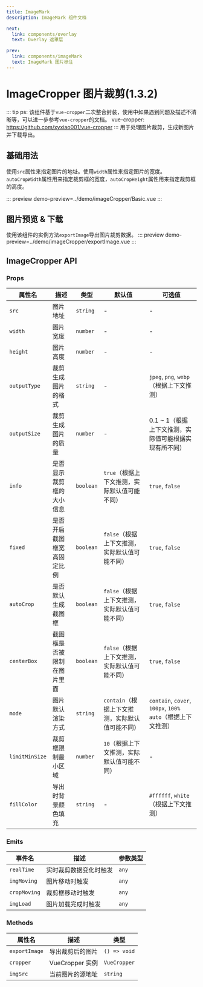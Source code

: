 ```yaml
---
title: ImageMark
description: ImageMark 组件文档

next:
  link: components/overlay
  text: Overlay 遮罩层

prev:
  link: components/imageMark
  text: ImageMark 图片标注
---
```


# ImageCropper 图片裁剪(1.3.2)
::: tip
ps: 该组件基于`vue-cropper`二次整合封装，使用中如果遇到问题及描述不清晰等，可以进一步参考`vue-cropper`的文档。
vue-cropper: https://github.com/xyxiao001/vue-cropper
:::
用于处理图片裁剪，生成新图片并下载导出。

## 基础用法
使用`src`属性来指定图片的地址。使用`width`属性来指定图片的宽度。`autoCropWidth`属性用来指定裁剪框的宽度，`autoCropHeight`属性用来指定裁剪框的高度。

::: preview
demo-preview=../demo/imageCropper/Basic.vue
:::

## 图片预览 & 下载
使用该组件的实例方法`exportImage`导出图片裁剪数据。
::: preview
demo-preview=../demo/imageCropper/exportImage.vue
:::


## ImageCropper API


### Props

| 属性名 | 描述 | 类型 | 默认值 | 可选值 |
| --- | --- | --- | --- | --- |
| `src` | 图片地址 | `string` | - | - |
| `width` | 图片宽度 | `number` | - | - |
| `height` | 图片高度 | `number` | - | - |
| `outputType` | 裁剪生成图片的格式 | `string` | - | `jpeg`, `png`, `webp`（根据上下文推测） |
| `outputSize` | 裁剪生成图片的质量 | `number` | - | 0.1 ~ 1（根据上下文推测，实际值可能根据实现有所不同） |
| `info` | 是否显示裁剪框的大小信息 | `boolean` | `true`（根据上下文推测，实际默认值可能不同） | `true`, `false` |
| `fixed` | 是否开启截图框宽高固定比例 | `boolean` | `false`（根据上下文推测，实际默认值可能不同） | `true`, `false` |
| `autoCrop` | 是否默认生成截图框 | `boolean` | `false`（根据上下文推测，实际默认值可能不同） | `true`, `false` |
| `centerBox` | 截图框是否被限制在图片里面 | `boolean` | `false`（根据上下文推测，实际默认值可能不同） | `true`, `false` |
| `mode` | 图片默认渲染方式 | `string` | `contain`（根据上下文推测，实际默认值可能不同） | `contain`, `cover`, `100px`, `100% auto`（根据上下文推测） |
| `limitMinSize` | 裁剪框限制最小区域 | `number` | `10`（根据上下文推测，实际默认值可能不同） | - |
| `fillColor` | 导出时背景颜色填充 | `string` | - | `#ffffff`, `white`（根据上下文推测） |


### Emits

| 事件名 | 描述 | 参数类型 |
| --- | --- | --- |
| `realTime` | 实时裁剪数据变化时触发 | `any` |
| `imgMoving` | 图片移动时触发 | `any` |
| `cropMoving` | 裁剪框移动时触发 | `any` |
| `imgLoad` | 图片加载完成时触发 | `any` |

### Methods

| 属性名 | 描述 | 类型 |
| --- | --- | --- |
| `exportImage` | 导出裁剪后的图片 | `() => void` |
| `cropper` | VueCropper 实例 | `VueCropper` |
| `imgSrc` | 当前图片的源地址 | `string` |
